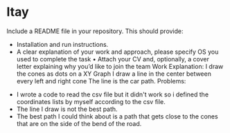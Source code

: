 # Itay
Include a README file in your repository. This should provide:
- Installation and run instructions.
- A clear explanation of your work and approach, please specify OS you used to
complete the task
• Attach your CV and, optionally, a cover letter explaining why you’d like to join the team
Work Explanation:
I draw the cones as dots on a XY Graph
I draw a line in the center between every left and right cone
The line is the car path.
Problems:
* I wrote a code to read the csv file but it didn't work so i defined the coordinates lists by myself according to the csv file.
* The line I draw is not the best path.
* The best path I could think about is a path that gets close to the cones that are on the side of the bend of the road.
